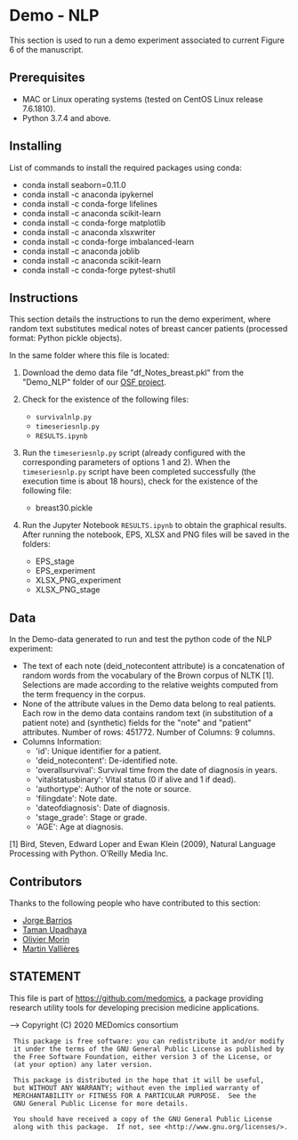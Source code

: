 # Demo - NLP

This section is used to run a demo experiment associated to current Figure 6 of the manuscript.

## Prerequisites
* MAC or Linux operating systems (tested on CentOS Linux release 7.6.1810).
* Python 3.7.4 and above.

## Installing

List of commands to install the required packages using conda:

* conda install seaborn=0.11.0
* conda install -c anaconda ipykernel
* conda install -c conda-forge lifelines
* conda install -c anaconda scikit-learn
* conda install -c conda-forge matplotlib
* conda install -c anaconda xlsxwriter
* conda install -c conda-forge imbalanced-learn 
* conda install -c anaconda joblib
* conda install -c anaconda scikit-learn 
* conda install -c conda-forge pytest-shutil


## Instructions

This section details the instructions to run the demo experiment, where random text substitutes medical notes of breast cancer patients (processed format: Python pickle objects). 

In the same folder where this file is located:

1. Download the demo data file "df_Notes_breast.pkl" from the "Demo_NLP" folder of our [OSF project](https://osf.io/ytge5/).

2. Check for the existence of the following files:
	* ```survivalnlp.py```
	* ```timeseriesnlp.py```
	* ```RESULTS.ipynb```
    
3. Run the ```timeseriesnlp.py``` script (already configured with the corresponding parameters of options 1 and 2). When the ```timeseriesnlp.py``` script have been completed successfully (the execution time is about 18 hours), check for the existence of the following file:
	* breast30.pickle

4. Run the Jupyter Notebook ```RESULTS.ipynb``` to obtain the graphical results. After running the notebook, EPS, XLSX and PNG  files will be saved in the folders:
    * EPS_stage
    * EPS_experiment
    * XLSX_PNG_experiment
    * XLSX_PNG_stage
    

## Data
In the Demo-data generated to run and test the python code of the NLP experiment:
  * The text of each note (deid_notecontent attribute) is a concatenation of random words from the vocabulary
      of the Brown corpus of NLTK [1]. Selections are made according to the relative weights computed from the term frequency in the corpus.
  * None of the attribute values in the Demo data belong to real patients. Each row in the demo data contains random text (in substitution of a patient note) and (synthetic) fields for the "note" and "patient" attributes. Number of rows: 451772. Number of Columns: 9 columns.
  * Columns Information:
    * 'id': Unique identifier for a patient.
    * 'deid_notecontent': De-identified note.
    * 'overallsurvival': Survival time from the date of diagnosis in years.
    * 'vitalstatusbinary': Vital status (0 if alive and 1 if dead).
    * 'authortype': Author of the note or source.
    * 'filingdate': Note date.
    * 'dateofdiagnosis': Date of diagnosis.
    * 'stage_grade': Stage or grade.
    * 'AGE': Age at diagnosis.

[1] Bird, Steven, Edward Loper and Ewan Klein (2009), Natural Language Processing with Python. O’Reilly Media Inc.

## Contributors

Thanks to the following people who have contributed to this section:

* [Jorge Barrios](https://github.com/numeroj)
* [Taman Upadhaya](https://github.com/TmnGitHub)
* [Olivier Morin](https://github.com/OlivierMorinUCSF)
* [Martin Vallières](https://github.com/mvallieres)

## STATEMENT

 This file is part of <https://github.com/medomics>, a package providing research utility tools for developing precision medicine applications. 
 
 --> Copyright (C) 2020  MEDomics consortium

     This package is free software: you can redistribute it and/or modify
     it under the terms of the GNU General Public License as published by
     the Free Software Foundation, either version 3 of the License, or
     (at your option) any later version.

     This package is distributed in the hope that it will be useful,
     but WITHOUT ANY WARRANTY; without even the implied warranty of
     MERCHANTABILITY or FITNESS FOR A PARTICULAR PURPOSE.  See the
     GNU General Public License for more details.
 
     You should have received a copy of the GNU General Public License
     along with this package.  If not, see <http://www.gnu.org/licenses/>.
